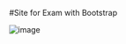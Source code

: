 #Site for Exam with Bootstrap


![image](https://user-images.githubusercontent.com/82836455/202264801-2e4117f2-9f1d-44aa-883d-3199ce4366dd.png)
